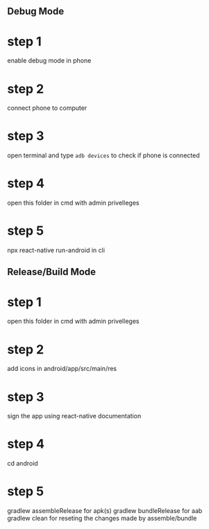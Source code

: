 ## Debug Mode
# step 1
enable debug mode in phone 
# step 2
connect phone to computer
# step 3
open terminal and type `adb devices` to check if phone is connected
# step 4
open this folder in cmd with admin privelleges 
# step 5
npx react-native run-android in cli

## Release/Build Mode
# step 1
open this folder in cmd with admin privelleges
# step 2
add icons in android/app/src/main/res
# step 3
sign the app using react-native documentation 
# step 4
cd android
# step 5
gradlew assembleRelease for apk(s)
gradlew bundleRelease for aab
gradlew clean for reseting the changes made by assemble/bundle

